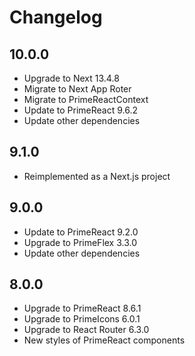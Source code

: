 # Changelog
## 10.0.0

-   Upgrade to Next 13.4.8
-   Migrate to Next App Roter
-   Migrate to PrimeReactContext
-   Update to PrimeReact 9.6.2
-   Update other dependencies
## 9.1.0

- Reimplemented as a Next.js project

## 9.0.0

- Update to PrimeReact 9.2.0
- Upgrade to PrimeFlex 3.3.0
- Update other dependencies

## 8.0.0

- Upgrade to PrimeReact 8.6.1
- Upgrade to PrimeIcons 6.0.1
- Upgrade to React Router 6.3.0
- New styles of PrimeReact components